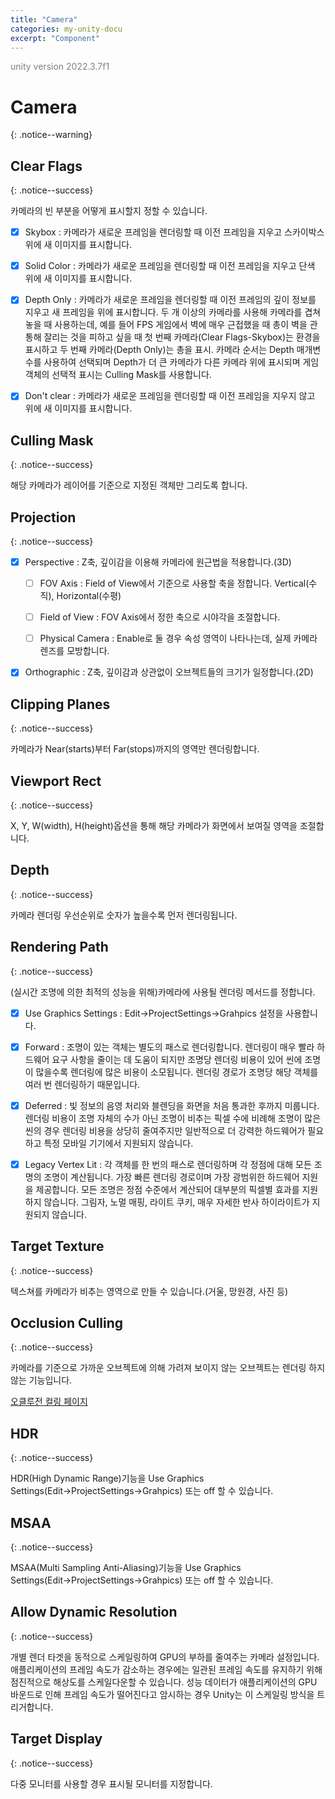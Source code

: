 ```yaml
---
title: "Camera"
categories: my-unity-docu
excerpt: "Component"
---
```


<span style="color:gray">unity version 2022.3.7f1</span>

# Camera
{: .notice--warning}

## Clear Flags
{: .notice--success}

카메라의 빈 부분을 어떻게 표시할지 정할 수 있습니다.

- [X] <span class="highlight-black">Skybox</span> : 카메라가 새로운 프레임을 렌더링할 때 이전 프레임을 지우고 스카이박스 위에 새 이미지를 표시합니다.

- [X] <span class="highlight-black">Solid Color</span> : 카메라가 새로운 프레임을 렌더링할 때 이전 프레임을 지우고 단색 위에 새 이미지를 표시합니다.

- [X] <span class="highlight-black">Depth Only</span> : 카메라가 새로운 프레임을 렌더링할 때 이전 프레임의 깊이 정보를 지우고 새 프레임을 위에 표시합니다. <span class="highlight-pencel-black">두 개 이상의 카메라</span>를 사용해 카메라를 겹쳐 놓을 때 사용하는데, 예를 들어 FPS 게임에서 벽에 매우 근접했을 때 총이 벽을 관통해 잘리는 것을 피하고 싶을 때 첫 번째 카메라(Clear Flags-Skybox)는 환경을 표시하고 두 번째 카메라(Depth Only)는 총을 표시. 카메라 순서는 <span class="highlight-pencel-black">Depth</span> 매개변수를 사용하여 선택되며 Depth가 더 큰 카메라가 다른 카메라 위에 표시되며 게임 객체의 선택적 표시는 <span class="highlight-pencel-black pen-blue">Culling Mask</span>를 사용합니다.

- [X] <span class="highlight-black">Don't clear</span> : 카메라가 새로운 프레임을 렌더링할 때 이전 프레임을 지우지 않고 위에 새 이미지를 표시합니다.

## Culling Mask
{: .notice--success}

해당 카메라가 레이어를 기준으로 지정된 객체만 그리도록 합니다.

## Projection
{: .notice--success}

- [X] <span class="highlight-black">Perspective</span> : Z축, 깊이감을 이용해 카메라에 원근법을 적용합니다.(3D)

  + [ ] FOV Axis : Field of View에서 기준으로 사용할 축을 정합니다. Vertical(수직), Horizontal(수평)

  + [ ] Field of View : FOV Axis에서 정한 축으로 시야각을 조절합니다.

  + [ ] Physical Camera : Enable로 둘 경우 속성 영역이 나타나는데, 실제 카메라 렌즈를 모방합니다.

- [X] <span class="highlight-black">Orthographic</span> : Z축, 깊이감과 상관없이 오브젝트들의 크기가 일정합니다.(2D)

## Clipping Planes
{: .notice--success}

카메라가 Near(starts)부터 Far(stops)까지의 영역만 렌더링합니다.

## Viewport Rect
{: .notice--success}

X, Y, W(width), H(height)옵션을 통해 해당 카메라가 화면에서 보여질 영역을 조절합니다.

## Depth
{: .notice--success}

카메라 렌더링 우선순위로 숫자가 높을수록 먼저 렌더링됩니다.

## Rendering Path
{: .notice--success}

(실시간 조명에 의한 최적의 성능을 위해)카메라에 사용될 렌더링 메서드를 정합니다.

- [X] <span class="highlight-black">Use Graphics Settings</span> : <span class="highlight-black">Edit</span>→<span class="highlight-black">ProjectSettings</span>→<span class="highlight-black">Grahpics</span> 설정을 사용합니다.

- [X] <span class="highlight-black">Forward</span> : 조명이 있는 객체는 별도의 패스로 렌더링합니다. 렌더링이 매우 빨라 하드웨어 요구 사항을 줄이는 데 도움이 되지만 조명당 렌더링 비용이 있어 씬에 조명이 많을수록 렌더링에 많은 비용이 소모됩니다. 렌더링 경로가 조명당 해당 객체를 여러 번 렌더링하기 때문입니다.

- [X] <span class="highlight-black">Deferred</span> : 빛 정보의 음영 처리와 블렌딩을 화면을 처음 통과한 후까지 미룹니다. 렌더링 비용이 조명 자체의 수가 아닌 조명이 비추는 픽셀 수에 비례해 조명이 많은 씬의 경우 렌더링 비용을 상당히 줄여주지만 일반적으로 더 강력한 하드웨어가 필요하고 특정 모바일 기기에서 지원되지 않습니다.

- [X] <span class="highlight-black">Legacy Vertex Lit</span> : 각 객체를 한 번의 패스로 렌더링하며 각 정점에 대해 모든 조명의 조명이 계산됩니다. 가장 빠른 렌더링 경로이며 가장 광범위한 하드웨어 지원을 제공합니다. 모든 조명은 정점 수준에서 계산되어 대부분의 픽셀별 효과를 지원하지 않습니다. 그림자, 노멀 매핑, 라이트 쿠키, 매우 자세한 반사 하이라이트가 지원되지 않습니다.

## Target Texture
{: .notice--success}

텍스쳐를 카메라가 비추는 영역으로 만들 수 있습니다.(거울, 망원경, 사진 등)

## Occlusion Culling
{: .notice--success}

카메라를 기준으로 가까운 오브젝트에 의해 가려져 보이지 않는 오브젝트는 렌더링 하지 않는 기능입니다.

<a href="https://dduriba.github.io/my-unity-docu/occlusion-culling-frustum-culling/" target="_blank">오클루전 컬링 페이지</a>

## HDR
{: .notice--success}

HDR(High Dynamic Range)기능을 Use Graphics Settings(<span class="highlight-black">Edit</span>→<span class="highlight-black">ProjectSettings</span>→<span class="highlight-black">Grahpics</span>) 또는 off 할 수 있습니다.

## MSAA
{: .notice--success}

MSAA(Multi Sampling Anti-Aliasing)기능을 Use Graphics Settings(<span class="highlight-black">Edit</span>→<span class="highlight-black">ProjectSettings</span>→<span class="highlight-black">Grahpics</span>) 또는 off 할 수 있습니다.

## Allow Dynamic Resolution
{: .notice--success}

개별 렌더 타겟을 동적으로 스케일링하여 GPU의 부하를 줄여주는 카메라 설정입니다. 애플리케이션의 프레임 속도가 감소하는 경우에는 일관된 프레임 속도를 유지하기 위해 점진적으로 해상도를 스케일다운할 수 있습니다. 성능 데이터가 애플리케이션의 GPU 바운드로 인해 프레임 속도가 떨어진다고 암시하는 경우 Unity는 이 스케일링 방식을 트리거합니다.

## Target Display
{: .notice--success}

다중 모니터를 사용할 경우 표시될 모니터를 지정합니다.